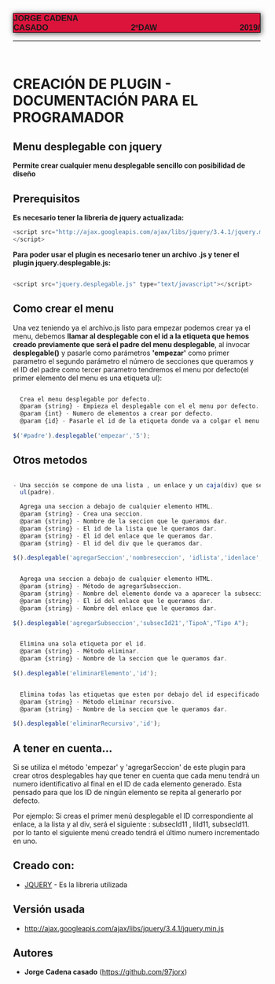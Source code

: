 <style type='text/css'>

#autor {
background-color: crimson;
font-family: Arial Narrow, sans-serif;
box-shadow: #555 1px 1px 10px 0.5px;
border:#000 solid 1px;
}


b {
  padding-left:10em;
  padding-right:10em;
}

</style>

### <pre id="autor">JORGE CADENA CASADO  <b>2ºDAW</b>  2019/12/15</pre>

---
<br>

# **CREACIÓN DE PLUGIN - DOCUMENTACIÓN PARA EL PROGRAMADOR**

## Menu desplegable con jquery

**Permite crear cualquier menu desplegable sencillo con posibilidad de diseño**


## Prerequisitos

**Es necesario tener la libreria de jquery actualizada:**
```JavaScript
<script src="http://ajax.googleapis.com/ajax/libs/jquery/3.4.1/jquery.min.js">
</script>
```


**Para poder usar el plugin es necesario tener un archivo .js y tener el plugin jquery.desplegable.js:**

```javascript

<script src="jquery.desplegable.js" type="text/javascript"></script>

```


## Como crear el menu

Una vez teniendo ya el archivo.js listo para empezar podemos crear ya el menu, debemos **llamar al desplegable con el id a la etiqueta que hemos creado previamente que será el padre del menu desplegable**, al invocar **desplegable()** y pasarle como parámetros **'empezar'** como primer parametro el segundo parámetro el número de secciones que queramos y el ID del padre como tercer parametro tendremos el menu por defecto(el primer elemento del menu es una etiqueta ul):
<div style="page-break-after: always;"></div>

```JavaScript

  Crea el menu desplegable por defecto.
  @param {string} - Empieza el desplegable con el el menu por defecto.
  @param {int} - Numero de elementos a crear por defecto.
  @param {id} - Pasarle el id de la etiqueta donde va a colgar el menu.
 
$('#padre').desplegable('empezar','5');

```

## Otros metodos



```JavaScript

- Una sección se compone de una lista , un enlace y un caja(div) que seran hijos de la
  ul(padre).

  Agrega una seccion a debajo de cualquier elemento HTML.
  @param {string} - Crea una seccion.
  @param {string} - Nombre de la seccion que le queramos dar.
  @param {string} - El id de la lista que le queramos dar.
  @param {string} - El id del enlace que le queramos dar.
  @param {string} - El id del div que le queramos dar.
 
$().desplegable('agregarSeccion','nombreseccion', 'idlista','idenlace','iddiv');


```

```JavaScript

  Agrega una seccion a debajo de cualquier elemento HTML.
  @param {string} - Método de agregarSubseccion.
  @param {string} - Nombre del elemento donde va a aparecer la subseccion.
  @param {string} - El id del enlace que le queramos dar.
  @param {string} - Nombre del enlace que le queramos dar.
 
$().desplegable('agregarSubseccion','subsecId21','TipoA',"Tipo A");


```
<div style="page-break-after: always;"></div>

```JavaScript

  Elimina una sola etiqueta por el id.
  @param {string} - Método eliminar.
  @param {string} - Nombre de la seccion que le queramos dar.
 
$().desplegable('eliminarElemento','id');


```

```JavaScript

  Elimina todas las etiquetas que esten por debajo del id especificado.
  @param {string} - Método eliminar recursivo.
  @param {string} - Nombre de la seccion que le queramos dar.
 
$().desplegable('eliminarRecursivo','id');


```

## A tener en cuenta...

Si se utiliza el método 'empezar' y 'agregarSeccion' de este plugin para crear 
otros desplegables hay que tener en cuenta que cada menu tendrá 
un numero identificativo al final en el ID de cada elemento generado.
Esta pensado para que los ID de ningún elemento se repita al generarlo
por defecto.

Por ejemplo:
Si creas el primer menú desplegable el ID correspondiente al enlace,
a la lista y al div, será el siguiente : subsecId11 , liId11, subsecId11.
por lo tanto el siguiente menú creado tendrá el último numero incrementado en uno.




## Creado con: 

* [JQUERY](http://www.dropwizard.io/1.0.2/docs/) - Es la libreria utilizada


## Versión usada 

* http://ajax.googleapis.com/ajax/libs/jquery/3.4.1/jquery.min.js

## Autores

* **Jorge Cadena casado**  (https://github.com/97jorx)







